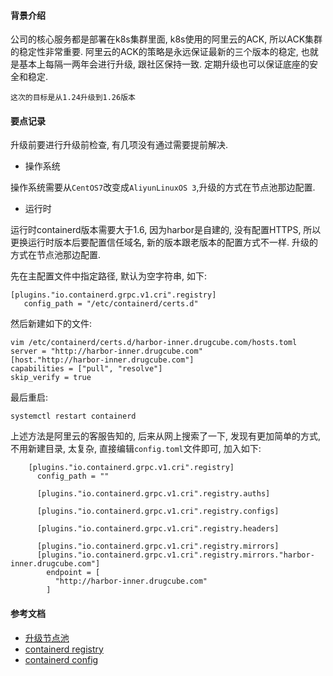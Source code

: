 #### 背景介绍

公司的核心服务都是部署在k8s集群里面, k8s使用的阿里云的ACK, 所以ACK集群的稳定性非常重要. 阿里云的ACK的策略是永远保证最新的三个版本的稳定, 也就是基本上每隔一两年会进行升级, 跟社区保持一致. 定期升级也可以保证底座的安全和稳定.

`这次的目标是从1.24升级到1.26版本`

#### 要点记录

升级前要进行升级前检查, 有几项没有通过需要提前解决.

* 操作系统

操作系统需要从`CentOS7`改变成`AliyunLinuxOS 3`,升级的方式在节点池那边配置.

* 运行时

运行时containerd版本需要大于1.6, 因为harbor是自建的, 没有配置HTTPS, 所以更换运行时版本后要配置信任域名, 新的版本跟老版本的配置方式不一样.
升级的方式在节点池那边配置.

先在主配置文件中指定路径, 默认为空字符串, 如下:

```
[plugins."io.containerd.grpc.v1.cri".registry]
   config_path = "/etc/containerd/certs.d"
```

然后新建如下的文件:

```
vim /etc/containerd/certs.d/harbor-inner.drugcube.com/hosts.toml
server = "http://harbor-inner.drugcube.com"
[host."http://harbor-inner.drugcube.com"]
capabilities = ["pull", "resolve"]
skip_verify = true
```

最后重启:

```
systemctl restart containerd
```

上述方法是阿里云的客服告知的, 后来从网上搜索了一下, 发现有更加简单的方式, 不用新建目录, 太复杂, 直接编辑`config.toml`文件即可, 加入如下:

```
    [plugins."io.containerd.grpc.v1.cri".registry]
      config_path = ""

      [plugins."io.containerd.grpc.v1.cri".registry.auths]

      [plugins."io.containerd.grpc.v1.cri".registry.configs]

      [plugins."io.containerd.grpc.v1.cri".registry.headers]

      [plugins."io.containerd.grpc.v1.cri".registry.mirrors]
      [plugins."io.containerd.grpc.v1.cri".registry.mirrors."harbor-inner.drugcube.com"]
        endpoint = [
          "http://harbor-inner.drugcube.com"
        ]

```


#### 参考文档

* [升级节点池](https://help.aliyun.com/zh/ack/ack-managed-and-ack-dedicated/user-guide/node-pool-updates)
* [containerd registry](https://github.com/containerd/containerd/blob/main/docs/cri/registry.md)
* [containerd config](https://github.com/containerd/containerd/blob/main/docs/cri/config.md#registry-configuration)
